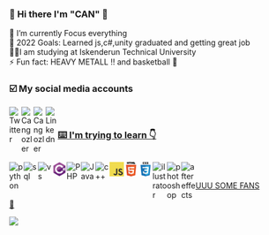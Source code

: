 ###  👋 Hi there I'm "CAN" 👋

👀 I’m currently Focus everything <br>
🎯 2022 Goals: Learned js,c#,unity graduated and getting great job <br>
🧑‍🎓I am studying at Iskenderun Technical University <br>
⚡ Fun fact: HEAVY METALL !! and basketball 🏀

### ☑️ My social media accounts

<a href ="https://twitter.com/CannGozler" target="blank"> <img align="left"  width="22px" alt=Twitter img src="https://cdn.iconscout.com/icon/free/png-256/twitter-241-721979.png">
<a href="https://www.instagram.com/can.gozler/" target="blank"> <img align="left" alt="Cangozler" width="22px" img src="https://cdn.iconscout.com/icon/free/png-256/instagram-53-151118.png">
<a href ="cangzlr23@gmail.com" target="blank"> <img align="left" alt="Cangozler" width="22px" img src="https://cdn.iconscout.com/icon/free/png-256/gmail-2981844-2476484.png">
 <a href=" " target="blank"> <img align="left" width="22px" alt=Linkedn img src ="https://cdn.iconscout.com/icon/free/png-256/linkedin-2752135-2284952.png">
<br>
 
### ⌨️ I'm trying to learn 👇 <br>
 <br>

<img  align="left" alt="python" width="26px" img src="https://cdn.iconscout.com/icon/free/png-256/python-2-226051.png">
<img align="left" alt="sql" width="26px" img src="https://cdn.iconscout.com/icon/premium/png-256-thumb/sql-6-211154.png">
<img align="left" alt="vs" width="26px" img src="https://img.icons8.com/ios-filled/50/000000/visual-basic.png">
<img align="left" width="26px" img src="https://raw.githubusercontent.com/devicons/devicon/master/icons/csharp/csharp-original.svg" alt="ccc">
<img align="left" width="26px" src="https://cdn.iconscout.com/icon/free/png-256/php-99-1175127.png" alt="PHP"/>
<img align="left" width="26px" src="https://cdn.iconscout.com/icon/free/png-256/java-22-225997.png" alt="Java"/>
<img align="left" alt="c++" width="26px" img src="https://cdn.iconscout.com/icon/premium/png-256-thumb/c-plus-2065281-1746036.png">
<img align="left" alt="js" width="26px" img src="https://raw.githubusercontent.com/github/explore/80688e429a7d4ef2fca1e82350fe8e3517d3494d/topics/javascript/javascript.png">
<img align="left" alt="html" width="26px" img src="https://raw.githubusercontent.com/github/explore/80688e429a7d4ef2fca1e82350fe8e3517d3494d/topics/html/html.png">
<img align="left" alt="css" width="26px" img src="https://raw.githubusercontent.com/github/explore/80688e429a7d4ef2fca1e82350fe8e3517d3494d/topics/css/css.png">
<img align="left" alt="illustrator" width="26px" img src="https://image.flaticon.com/icons/png/512/552/552222.png">
<img align="left" alt="photoshop " width="26px" img src="https://image.flaticon.com/icons/png/512/552/552220.png">
<img align="left" alt=" after effects" width="26px" img src="https://image.flaticon.com/icons/png/512/552/552226.png"> <br> <br>
 <label>UUU SOME FANS </label> <br><br> 👀

 ![](https://komarev.com/ghpvc/?username=Cangozler&label=PROFILE+VIEWS) 
